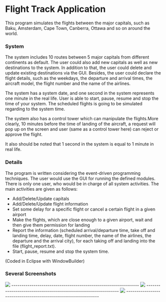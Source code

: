 # Flight Track Application
 This program simulates the flights between the major capitals, such as Baku, Amsterdam, Cape Town, Canberra, Ottawa and so on around the world.

### System
The system includes 10 routes between 5 major capitals from different continents as default. The user could also add new capitals as well as new destinations to the system. In addition to that, the user could delete and update existing destinations via the GUI. Besides, the user could declare the flight details, such as the weekdays, the departure and arrival times, the aircraft model, the flight number and the name of the airlines. 

 The system has a system date, and one second in the system represents one minute in the real life. User is able to start, pause, resume and stop the time of your system. The scheduled flights is going to be simulated regarding to the system time.

The system also has a control tower which can manipulate the flights.More clearly, 10 minutes before the time of landing of the aircraft, a request will pop up on the screen and user (same as a control tower here) can reject or approve the flight.

It also should be noted that 1 second in the system is equal to 1 minute in real life.

### Details
 The program is written considering the event-driven programming techniques. The user would use the GUI for running the defined modules. There is only one user, who would be in charge of all system activities. The main activities are given as follows:
  * Add/Delete/Update capitals
  * Add/Delete/Update flight information
  * Set some delay for a specific flight or cancel a certain flight in a given airport
  * Make the flights, which are close enough to a given airport, wait and then give them permission for landing
  * Report the information (scheduled arrival/departure time, take off and landing time, delay, date, flight number, the name of the airlines, the departure and the arrival city), for each taking off and landing into the file (flight_report.txt).
  * Start, pause, resume and stop the system time.

(Coded in Eclipse with WindowBuilder)

### Several Screenshots

<img src="file:///C:/Users/ramiz/Desktop/1.png"/>
----------------------------------------------------------------
<img src="file:///C:/Users/ramiz/Desktop/2.png"/>
----------------------------------------------------------------
<img src="file:///C:/Users/ramiz/Desktop/3.png"/>
----------------------------------------------------------------
